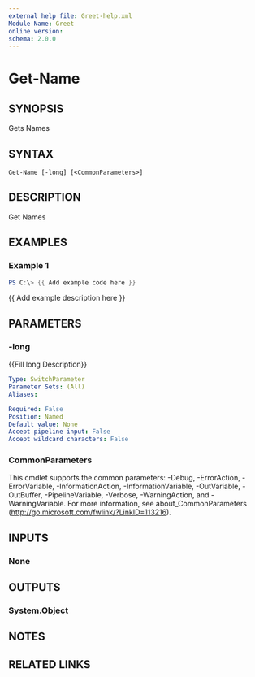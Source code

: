 ```yaml
---
external help file: Greet-help.xml
Module Name: Greet
online version:
schema: 2.0.0
---
```


# Get-Name

## SYNOPSIS
Gets Names

## SYNTAX

```
Get-Name [-long] [<CommonParameters>]
```

## DESCRIPTION
Get Names

## EXAMPLES

### Example 1
```powershell
PS C:\> {{ Add example code here }}
```

{{ Add example description here }}

## PARAMETERS

### -long
{{Fill long Description}}

```yaml
Type: SwitchParameter
Parameter Sets: (All)
Aliases:

Required: False
Position: Named
Default value: None
Accept pipeline input: False
Accept wildcard characters: False
```

### CommonParameters
This cmdlet supports the common parameters: -Debug, -ErrorAction, -ErrorVariable, -InformationAction, -InformationVariable, -OutVariable, -OutBuffer, -PipelineVariable, -Verbose, -WarningAction, and -WarningVariable.
For more information, see about_CommonParameters (http://go.microsoft.com/fwlink/?LinkID=113216).

## INPUTS

### None


## OUTPUTS

### System.Object

## NOTES

## RELATED LINKS
